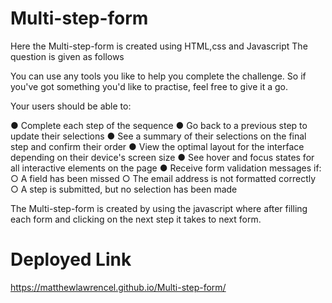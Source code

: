 # Multi-step-form


Here the Multi-step-form is created using HTML,css and Javascript
The question is given as follows

You can use any tools you like to help you complete the challenge. So if you've got
something you'd like to practise, feel free to give it a go.

Your users should be able to:

● Complete each step of the sequence
● Go back to a previous step to update their selections
● See a summary of their selections on the final step and confirm their order
● View the optimal layout for the interface depending on their device's screen
size
● See hover and focus states for all interactive elements on the page
● Receive form validation messages if:
○ A field has been missed
○ The email address is not formatted correctly
○ A step is submitted, but no selection has been made


The Multi-step-form is created by using the javascript where after filling each form and clicking on the next step it takes to next form.






# Deployed Link
https://matthewlawrencel.github.io/Multi-step-form/
